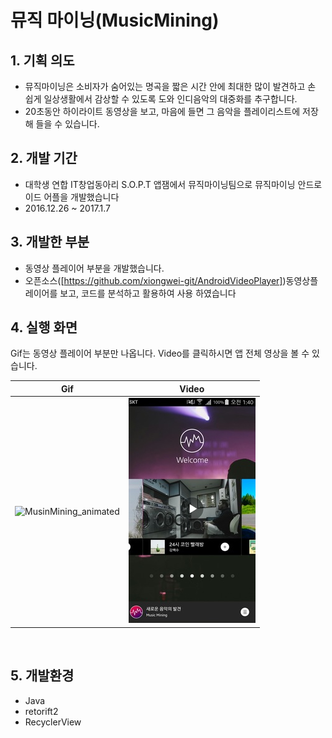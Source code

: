 # 뮤직 마이닝(MusicMining)
## 1. 기획 의도
- 뮤직마이닝은 소비자가 숨어있는 명곡을 짧은 시간 안에 최대한 많이 발견하고 손 쉽게 일상생활에서 감상할 수 있도록 도와 인디음악의 대중화를 추구합니다.
- 20초동안 하이라이트 동영상을 보고, 마음에 들면 그 음악을 플레이리스트에 저장해 들을 수 있습니다.

## 2. 개발 기간
- 대학생 연합 IT창업동아리 S.O.P.T 앱잼에서 뮤직마이닝팀으로 뮤직마이닝 안드로이드 어플을 개발했습니다 
- 2016.12.26 ~ 2017.1.7 

## 3. 개발한 부분 
- 동영상 플레이어 부분을 개발했습니다. 
- 오픈소스([https://github.com/xiongwei-git/AndroidVideoPlayer])동영상플레이어를 보고, 코드를 분석하고 활용하여 사용 하였습니다

## 4. 실행 화면
Gif는 동영상 플레이어 부분만 나옵니다. Video를 클릭하시면 앱 전체 영상을 볼 수 있습니다.

| Gif | Video |
| --- | --- |
| ![MusinMining_animated](music_mining_video.gif) | [![VIDEO](video_main_2.jpeg)](https://www.youtube.com/watch?v=PS1XwVhhoNI&feature=youtu.be) |
  
## 5. 개발환경
- Java
- retorift2
- RecyclerView
